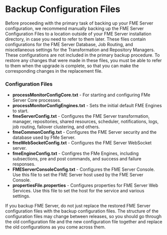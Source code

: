 # Backup Configuration Files #

Before proceeding with the primary task of backing up your FME Server configuration, we recommend manually backing up the FME Server Configuration Files to a location outside of your FME Server installation directory, in case you need to refer to them later. These files contain configurations for the FME Server Database, Job Routing, and miscellaneous settings for the Transformation and Repository Managers. These configurations are not included in the primary backup procedure. To restore any changes that were made in these files, you must be able to refer to them when the upgrade is complete, so that you can make the corresponding changes in the replacement file.

### Configuration Files ###

- **processMonitorConfigCore.txt** - For starting and configuring FMe Server Core processes.
- **processMonitorConfigEngines.txt** - Sets the initial default FME Engines to start.
- **fmeServerConfig.txt** - Configures the FME Server transformation, manager, repositories, shared resources, scheduler, notifications, logs, job routing, failover clustering, and others.
- **fmeCommonConfig.txt** - Configures the FME Server security and the database used by FMe Server.
- **fmeWebSocketConfig.txt** - Configures the FME Server WebSocket server.
- **fmeEngineConfig.txt** - Configres the FMe Engines, including subsections, pre and post commands, and success and failure responses.
- **FMEServerConsoleConfig.txt** - Configures the FME Server Console. Use this file to set the FME Server host used by the FME Server Console.
- **propertiesFile.properties** - Configures properties for FME Server Web Services. Use this file to set the host for the service and various settings.

If you backup FME Server, do not just replace the restored FME Server configuration files with the backup configuration files. The structure of the configuration files may change between releases, so you should go through the old configuration file and the new configuration file together and replace the old configurations as you come across them.